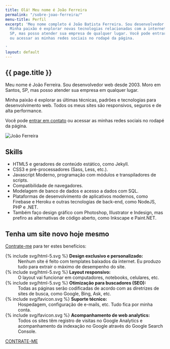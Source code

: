 ```yaml
---
title: Olá! Meu nome é João Ferreira
permalink: "/sobre-joao-ferreira/"
menu-title: Perfil
excerpt: 'Meu nome completo é João Batista Ferreira. Sou desenvolvedor web desde 2003.
  Minha paixão é explorar novas tecnologias relacionadas com a internet. Moro em Santos,
  SP, mas posso atender sua empresa de qualquer lugar. Você pode entrar em contato
  ou acessar as minhas redes sociais no rodapé da página.

'
layout: default
---
```


<section class="page-content hero light">
    <h1>{{ page.title }}</h1>
    <div data-grid="center spacing" class="wrapper">
        <div data-cell="2of3">
            <p>Meu nome é João Ferreira. Sou desenvolvedor web desde 2003. Moro em Santos, SP, mas posso atender sua empresa em qualquer lugar.</p>
            <p>Minha paixão é explorar as últimas técnicas, padrões e tecnologias para desenvolvimento web. Todos os meus sites são responsivos, seguros e de alta performance.</p>
            <p>Você pode <a href="#contato">entrar em contato</a> ou acessar as minhas redes sociais no rodapé da página.</p>
        </div>
        <div data-cell="1of3">
            <div class="circ">
                <img src="https://c2.staticflickr.com/8/7446/27265225164_2a17a12c6a.jpg" alt="João Ferreira">
            </div>
        </div>
    </div>
</section>

<section class="post-content">
    <h2>Skills</h2>
    <ul>
        <li>HTML5 e geradores de conteúdo estático, como Jekyll.</li>
        <li>CSS3 e pré-processadores (Sass, Less, etc.).</li>
        <li>Javascript Moderno, programação com módulos e transpiladores de scripts.</li>
        <li>Compatibilidade de navegadores.</li>
        <li>Modelagem de banco de dados e acesso a dados com SQL.</li>
        <li>Plataformas de desenvolvimento de aplicativos modernos, como Firebase e Heroku e outras tecnologias de back-end, como
            NodeJS, PHP e .NET.</li>
        <li>Também faço design gráfico com Photoshop, Illustrator e Indesign, mas prefiro as alternativas de código aberto, como
            Inkscape e Paint.NET.</li>
    </ul>
</section>

<section class="hero wrap-up">
    <div class="wrapper">
        <h2>Tenha um site novo hoje mesmo</h2>
        <p><a href="#contato">Contrate-me</a> para ter estes benefícios:</p>
        <dl>
            <dt class="icon-colored inline">{% include svg/html-5.svg %} <strong>Design exclusivo e personalizado:</strong></dt>
            <dd>Nenhum site é feito com templates baixados da internet. Eu produzo tudo para extrair o máximo de desempenho do site.</dd>
            <dt class="icon-colored inline">{% include svg/html-5.svg %} <strong>Layout responsivo:</strong></dt>
            <dd>O layout vai funcionar em computadores, notebooks, celulares, etc.</dd>
            <dt class="icon-colored inline">{% include svg/html-5.svg %} <strong>Otimização para buscadores (SEO):</strong></dt>
            <dd>Todas as páginas serão codificadas de acordo com as diretrizes de sites de busca, como Google, Bing, Ask, etc.</dd>
            <dt class="icon-colored inline">{% include svg/favicon.svg %} <strong>Suporte técnico:</strong></dt>
            <dd>Hospedagem, configuração de e-mails, etc. Tudo fica por minha conta.</dd>
            <dt class="icon-colored inline">{% include svg/favicon.svg %} <strong>Acompanhamento de web analytics:</strong></dt>
            <dd>Todos os sites têm registro de visitas no Google Analytics e acompanhamento da indexação no Google através do Google Search Console.</dd>
        </dl>
        <p class="call-to-action" data-text="center lg"><a href="#contato" onclick="ga('send', 'event', 'Contato', 'Abrir form de contato', 'Faça seu site @ final');" data-btn="fill">CONTRATE-ME</a></p>
    </div>
</section>
